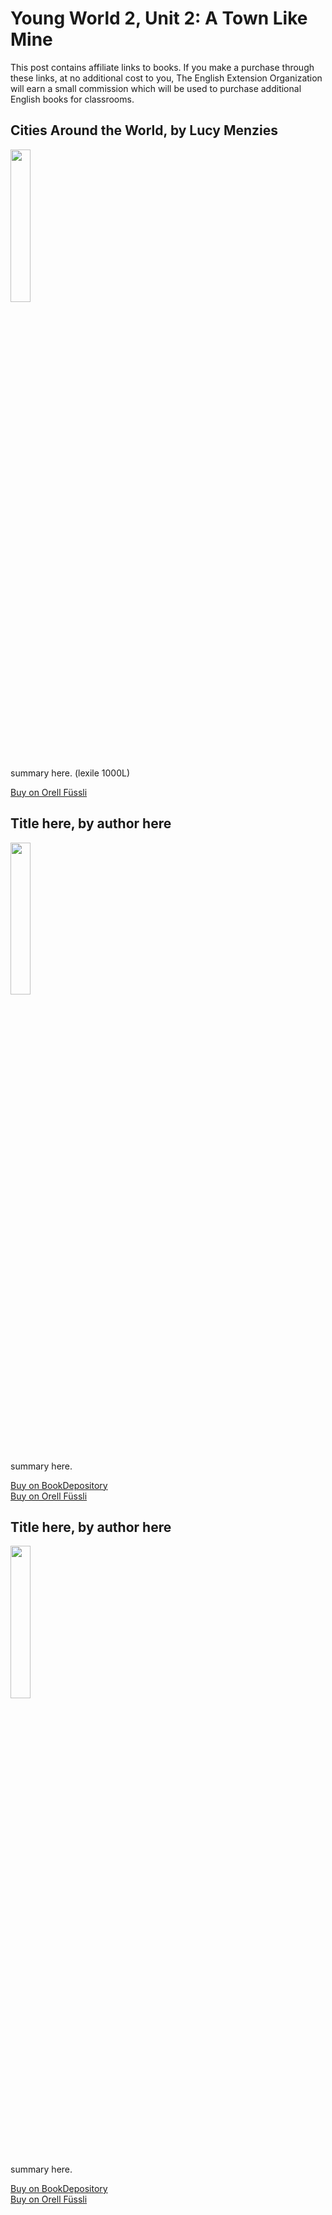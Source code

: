 # Young World 2, Unit 2: A Town Like Mine

This post contains affiliate links to books. If you make a purchase through these links, at no additional cost to you, The English Extension Organization will earn a small commission which will be used to purchase additional English books for classrooms.

## Cities Around the World, by Lucy Menzies

<img src="https://imgur.com/eQdEzwj.png" width="25%" />

summary here. (lexile 1000L)

<a href="https://www.orellfuessli.ch/shop/home/artikeldetails/A1053851415" rel="nofollow">Buy on Orell Füssli</a>

## Title here, by author here

<img src="imgurlinkhere.png" width="25%" />

summary here.

<a href="bookdepository link here" rel="nofollow"> Buy on BookDepository</a>  
<a href="orell fussli link here" rel="nofollow">Buy on Orell Füssli</a>

## Title here, by author here

<img src="imgurlinkhere.png" width="25%" />

summary here.

<a href="bookdepository link here" rel="nofollow"> Buy on BookDepository</a>  
<a href="orell fussli link here" rel="nofollow">Buy on Orell Füssli</a>
<!--stackedit_data:
eyJoaXN0b3J5IjpbLTExMjczMjYwNjMsLTMxMDYyMTQyMl19
-->